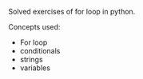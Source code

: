 Solved exercises of for loop in python.

Concepts used:
- For loop
- conditionals
- strings
- variables